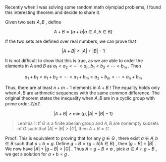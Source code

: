 Recently when I was solving some random math olympiad problems, I found this interesting theorem and decide to share it.

Given two sets $A,B$ , define


$$
A+B=\{a+b|a\in A,b\in B\}
$$


If the two sets are defined over real numbers, we can prove that


$$
|A+B|\ge |A|+|B|-1
$$


It is not difficult to show that this is true, as we are able to order the elements in $A$ and $B$ as $a_1<a_2<\cdots<a_n,b_1<b_2<\cdots<b_m$ . Then


$$
a_1+b_1<a_1+b_2<\cdots<a_1+b_m<a_2+b_m<\cdots<a_n+b_m
$$


Thus, there are at least $n+m-1$ elements in $A+B$ ! The equality holds only when $A,B$ are arithmetic sequences with the same common difference. The original theorem states the inequality when $A,B$ are in a cyclic group with prime order $\mathbb{Z}/{p\mathbb{Z}}$ .


$$
|A+B|\ge \min\{p,|A|+|B|-1\}
$$


> Lemma 1: If $G$ is a finite abelian group and $A,B$ are nonempty subsets of $G$ such that $|A|+|B|> |G|$, then $A+B=G$ .

Proof: This is equivalent to proving that for any $g\in G$ , there exist $a\in A,b\in B$ such that $a+b=g$. Define $g-B=\{g-b|b\in B\}$ , then $|g-B|=|B|$ . We now have $|A|+|g-B|>|G|$ . Thus $A\cap g-B\ne\emptyset$ , pick $a\in A\cap g-B$ , we get a solution for $a+b=g$ .







